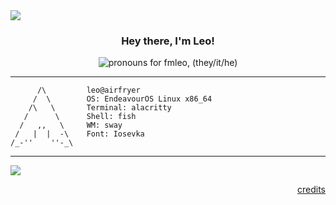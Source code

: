 <img src="https://i.imgur.com/IMjwInQ.png" />

<h3 align="center">Hey there, I'm Leo!</p></h3>


<div align="center">

<img alt="pronouns for fmleo, (they/it/he)" src="https://img.shields.io/badge/they/it/he-000000?style=for-the-badge&logoColor=white" />

</div>

---

```              
      /\         leo@airfryer
     /  \        OS: EndeavourOS Linux x86_64
    /\   \       Terminal: alacritty
   /      \      Shell: fish 
  /   ,,   \     WM: sway
 /   |  |  -\    Font: Iosevka
/_-''    ''-_\      
```


---

<img src="https://i.imgur.com/ztDFlBy.gif" />
<p align="right">
  <a href="https://iced-bee.tumblr.com/post/188062782002/hey-space-cadet">credits</a>
</p>
